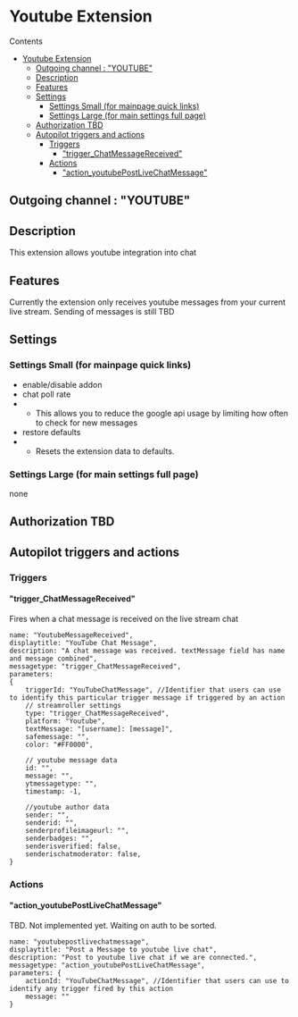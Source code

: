 # Youtube Extension

Contents

- [Youtube Extension](#youtube-extension)
  - [Outgoing channel : "YOUTUBE"](#outgoing-channel--youtube)
  - [Description](#description)
  - [Features](#features)
  - [Settings](#settings)
    - [Settings Small (for mainpage quick links)](#settings-small-for-mainpage-quick-links)
    - [Settings Large (for main settings full page)](#settings-large-for-main-settings-full-page)
  - [Authorization TBD](#authorization-tbd)
  - [Autopilot triggers and actions](#autopilot-triggers-and-actions)
    - [Triggers](#triggers)
      - ["trigger\_ChatMessageReceived"](#trigger_chatmessagereceived)
    - [Actions](#actions)
      - ["action\_youtubePostLiveChatMessage"](#action_youtubepostlivechatmessage)

## Outgoing channel : "YOUTUBE"

## Description

This extension allows youtube integration into chat

## Features

Currently the extension only receives youtube messages from your current live stream. Sending of messages is still TBD

## Settings

### Settings Small (for mainpage quick links)

- enable/disable addon
- chat poll rate
- - This allows you to reduce the google api usage by limiting how often to check for new messages
- restore defaults
- - Resets the extension data to defaults.

### Settings Large (for main settings full page)

none

## Authorization TBD

## Autopilot triggers and actions

### Triggers

#### "trigger_ChatMessageReceived"
Fires when a chat message is received on the live stream chat

``` 
name: "YoutubeMessageReceived",
displaytitle: "YouTube Chat Message",
description: "A chat message was received. textMessage field has name and message combined",
messagetype: "trigger_ChatMessageReceived",
parameters: 
{
    triggerId: "YouTubeChatMessage", //Identifier that users can use to identify this particular trigger message if triggered by an action
    // streamroller settings
    type: "trigger_ChatMessageReceived",
    platform: "Youtube",
    textMessage: "[username]: [message]",
    safemessage: "",
    color: "#FF0000",

    // youtube message data
    id: "",
    message: "",
    ytmessagetype: "",
    timestamp: -1,
    
    //youtube author data
    sender: "",
    senderid: "",
    senderprofileimageurl: "",
    senderbadges: "",
    senderisverified: false,
    senderischatmoderator: false,
}
```

### Actions

#### "action_youtubePostLiveChatMessage"
TBD. Not implemented yet. Waiting on auth to be sorted.
```
name: "youtubepostlivechatmessage",
displaytitle: "Post a Message to youtube live chat",
description: "Post to youtube live chat if we are connected.",
messagetype: "action_youtubePostLiveChatMessage",
parameters: {
    actionId: "YouTubeChatMessage", //Identifier that users can use to identify any trigger fired by this action
    message: ""
}
```